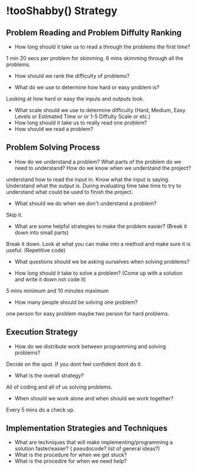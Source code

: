 # !tooShabby() Strategy

## Problem Reading and Problem Diffulty Ranking 

- How long should it take us to read a through the problems the first time?

1 min 20 secs per problem for skimming. 6 mins skimming through all the problems.

- How should we rank the difficulty of problems?

- What do we use to determine how hard or easy problem is?

Looking at how hard or easy the inputs and outputs look.

- What scale should we use to determine difficulty (Hard, Medium, Easy Levels or Estimated Time or or 1-5 Diffulty Scale or etc.)
- How long should it take us to really read one problem?
- How should we read a problem?

## Problem Solving Process

- How do we understand a problem? What parts of the problem do we need to understand? How do we know when we understand the project?

understand how to read the input in.
Know what the input is saying.
Understand what the output is.
During evaluating time take time to try to understand what could be used to finish the project.

- What should we do when we don't understand a problem?

Skip it.

- What are some helpful strategies to make the problem easier? (Break it down into small parts)

Break it down.
Look at what you can make into a method and make sure it is useful. (Repetitive code)

- What questions should we be asking ourselves when solving problems?

- How long should it take to solve a problem? (Come up with a solution and write it down not code it)

5 mins minimum and 10 minutes maximum

- How many people should be solving one problem? 

one person for easy problem
maybe two person for hard problems.

## Execution Strategy

- How do we distribute work between programming and solving problems?

Decide on the spot.
If you dont feel confident dont do it.

- What is the overall strategy?

All of coding and all of us solving problems.

- When should we work alone and when should we work together?

Every 5 mins do a check up.

## Implementation Strategies and Techniques

- What are techniques that will make implementing/programming a solution faster/easier? ( pseudocode? list of general ideas?)
- What is the procedure for when we get stuck?
- What is the procedire for when we need help?

